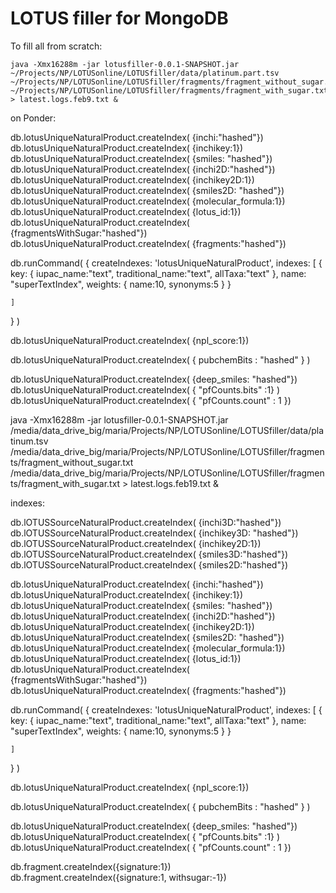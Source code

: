 # LOTUS filler for MongoDB


To fill all from scratch:

```
java -Xmx16288m -jar lotusfiller-0.0.1-SNAPSHOT.jar ~/Projects/NP/LOTUSonline/LOTUSfiller/data/platinum.part.tsv ~/Projects/NP/LOTUSonline/LOTUSfiller/fragments/fragment_without_sugar.txt ~/Projects/NP/LOTUSonline/LOTUSfiller/fragments/fragment_with_sugar.txt > latest.logs.feb9.txt &

````


on Ponder:

db.lotusUniqueNaturalProduct.createIndex( {inchi:"hashed"})
db.lotusUniqueNaturalProduct.createIndex( {inchikey:1})
db.lotusUniqueNaturalProduct.createIndex( {smiles: "hashed"})
db.lotusUniqueNaturalProduct.createIndex( {inchi2D:"hashed"})
db.lotusUniqueNaturalProduct.createIndex( {inchikey2D:1})
db.lotusUniqueNaturalProduct.createIndex( {smiles2D: "hashed"})
db.lotusUniqueNaturalProduct.createIndex( {molecular_formula:1})
db.lotusUniqueNaturalProduct.createIndex( {lotus_id:1})
db.lotusUniqueNaturalProduct.createIndex( {fragmentsWithSugar:"hashed"})
db.lotusUniqueNaturalProduct.createIndex( {fragments:"hashed"})


db.runCommand(
  {
    createIndexes: 'lotusUniqueNaturalProduct',
    indexes: [
        {
            key: {
                iupac_name:"text", traditional_name:"text", allTaxa:"text"
            },
            name: "superTextIndex",
	    weights: { name:10, synonyms:5  }
        }

    ]
  }
)




db.lotusUniqueNaturalProduct.createIndex( {npl_score:1})

db.lotusUniqueNaturalProduct.createIndex( { pubchemBits : "hashed" } )


db.lotusUniqueNaturalProduct.createIndex( {deep_smiles: "hashed"})
db.lotusUniqueNaturalProduct.createIndex( { "pfCounts.bits" :1} )
db.lotusUniqueNaturalProduct.createIndex( { "pfCounts.count" : 1 })

java -Xmx16288m -jar lotusfiller-0.0.1-SNAPSHOT.jar /media/data_drive_big/maria/Projects/NP/LOTUSonline/LOTUSfiller/data/platinum.tsv /media/data_drive_big/maria/Projects/NP/LOTUSonline/LOTUSfiller/fragments/fragment_without_sugar.txt /media/data_drive_big/maria/Projects/NP/LOTUSonline/LOTUSfiller/fragments/fragment_with_sugar.txt > latest.logs.feb19.txt &



indexes:

 db.lOTUSSourceNaturalProduct.createIndex( {inchi3D:"hashed"})
 db.lOTUSSourceNaturalProduct.createIndex( {inchikey3D: "hashed"})
 db.lOTUSSourceNaturalProduct.createIndex( {inchikey2D:1})
 db.lOTUSSourceNaturalProduct.createIndex( {smiles3D:"hashed"})
 db.lOTUSSourceNaturalProduct.createIndex( {smiles2D:"hashed"})

db.lotusUniqueNaturalProduct.createIndex( {inchi:"hashed"})
db.lotusUniqueNaturalProduct.createIndex( {inchikey:1})
db.lotusUniqueNaturalProduct.createIndex( {smiles: "hashed"})
db.lotusUniqueNaturalProduct.createIndex( {inchi2D:"hashed"})
db.lotusUniqueNaturalProduct.createIndex( {inchikey2D:1})
db.lotusUniqueNaturalProduct.createIndex( {smiles2D: "hashed"})
db.lotusUniqueNaturalProduct.createIndex( {molecular_formula:1})
db.lotusUniqueNaturalProduct.createIndex( {lotus_id:1})
db.lotusUniqueNaturalProduct.createIndex( {fragmentsWithSugar:"hashed"})
db.lotusUniqueNaturalProduct.createIndex( {fragments:"hashed"})


db.runCommand(
  {
    createIndexes: 'lotusUniqueNaturalProduct',
    indexes: [
        {
            key: {
                iupac_name:"text", traditional_name:"text", allTaxa:"text"
            },
            name: "superTextIndex",
	    weights: { name:10, synonyms:5  }
        }

    ]
  }
)




db.lotusUniqueNaturalProduct.createIndex( {npl_score:1})

db.lotusUniqueNaturalProduct.createIndex( { pubchemBits : "hashed" } )


db.lotusUniqueNaturalProduct.createIndex( {deep_smiles: "hashed"})
db.lotusUniqueNaturalProduct.createIndex( { "pfCounts.bits" :1} )
db.lotusUniqueNaturalProduct.createIndex( { "pfCounts.count" : 1 })




db.fragment.createIndex({signature:1})
db.fragment.createIndex({signature:1, withsugar:-1})



